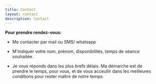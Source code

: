 ```yaml
---
title: Contact
layout: contact
description: Contact
---
```


**Pour prendre rendez-vous:**

- Me contacter par mail ou SMS/ whatsapp

- M'indiquer votre nom, prénom, disponibilités, temps de séance souhaitée.

- Je vous réponds dans les plus brefs délais. Ma démarche est de prendre le temps, pour vous, et de vous acceuilir dans les meilleures conditions pour rester maître de notre temps.

